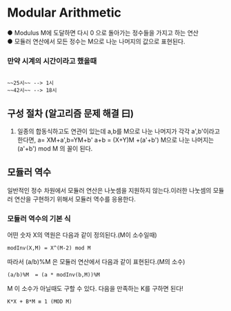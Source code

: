 # Modular Arithmetic

● Modulus M에 도달하면 다시 0 으로 돌아가는 정수들을 가지고 하는 연산<br>
● 모듈러 연산에서 모든 정수는 M으로 나눈 나머지의 값으로 표현된다.<br>

### 만약 시계의 시간이라고 했을때

```

~~25시~~ --> 1시
~~42시~~ --> 18시

```

## 구성 절차 (알고리즘 문제 해결 曰)

1. 일종의 합동식하고도 연관이 있는데
   a,b를 M으로 나눈 나머지가 각각 a',b'이라고 한다면, a= XM+a',b=YM+b' a+b = (X+Y)M +(a'+b') M으로 나눈 나머지는 (a'+b') mod M 의 꼴이 된다.<br>

## 모듈러 역수

일반적인 정수 차원에서 모듈러 연산은 나눗셈을 지원하지 않는다.이러한 나눗셈의 모듈러 연산을 구현하기 위해서 모듈러 역수를 응용한다.

### 모듈러 역수의 기본 식

어떤 숫자 X의 역원은 다음과 같이 정의된다.(M이 소수일때)

```
modInv(X,M) = X^(M-2) mod M
```

따라서 (a/b)%M 은 모듈러 연산에서 다음과 같이 표현된다.(M의 소수)

```
(a/b)%M  = (a * modInv(b,M))%M
```

M 이 소수가 아닐때도 구할 수 있다. 다음을 만족하는 K를 구하면 된다!

```
K*X + B*M ≡ 1 (MOD M)
```
